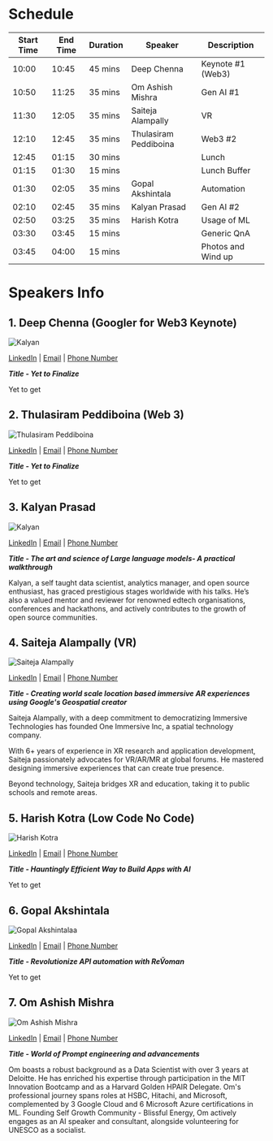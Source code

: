 # Schedule

| Start Time | End Time | Duration | Speaker               | Description        |
| ---------- | -------- | -------- | --------------------- | ------------------ |
| 10:00      | 10:45    | 45 mins  | Deep Chenna           | Keynote #1 (Web3)  |
| 10:50      | 11:25    | 35 mins  | Om Ashish Mishra      | Gen AI #1          |
| 11:30      | 12:05    | 35 mins  | Saiteja Alampally     | VR                 |
| 12:10      | 12:45    | 35 mins  | Thulasiram Peddiboina | Web3 #2            |
| 12:45      | 01:15    | 30 mins  |                       | Lunch              |
| 01:15      | 01:30    | 15 mins  |                       | Lunch Buffer       |
| 01:30      | 02:05    | 35 mins  | Gopal Akshintala      | Automation         |
| 02:10      | 02:45    | 35 mins  | Kalyan Prasad         | Gen AI #2          |
| 02:50      | 03:25    | 35 mins  | Harish Kotra          | Usage of ML        |
| 03:30      | 03:45    | 15 mins  |                       | Generic QnA        |
| 03:45      | 04:00    | 15 mins  |                       | Photos and Wind up |

# Speakers Info

## 1. Deep Chenna (Googler for Web3 Keynote)

![Kalyan](Photos/deep.jpeg)

[LinkedIn](https://www.linkedin.com/in/deepchenna) | [Email](mailto:deepchenna@google.com) | [Phone Number]()

**_Title - Yet to Finalize_**

Yet to get

## 2. Thulasiram Peddiboina (Web 3)

![Thulasiram Peddiboina](Photos/Thulasiram.jpeg)

[LinkedIn](https://www.linkedin.com/in/thulasiram-peddiboina) | [Email](mailto:thulasirampeddiboina@gmail.com) | [Phone Number]()

**_Title - Yet to Finalize_**

Yet to get

## 3. Kalyan Prasad

![Kalyan](Photos/kalyan.jpeg)

[LinkedIn](https://www.linkedin.com/in/kalyan-prasad-3a647b22) | [Email]() | [Phone Number]()

**_Title - The art and science of Large language models- A practical walkthrough_**

Kalyan, a self taught data scientist, analytics manager, and open source enthusiast, has graced prestigious stages worldwide with his talks. He’s also a valued mentor and reviewer for renowned edtech organisations, conferences and hackathons, and actively contributes to the growth of open source communities.

## 4. Saiteja Alampally (VR)

![Saiteja Alampally](Photos/saiteja_alampally.jpg)

[LinkedIn](https://www.linkedin.com/in/saiteja-alampally) | [Email](mailto:Saiteja@oneimmersive.us) | [Phone Number](tel:+917660880889)

**_Title - Creating world scale location based immersive AR experiences using Google's Geospatial creator_**

Saiteja Alampally, with a deep commitment to democratizing Immersive Technologies has founded One Immersive Inc, a spatial technology company.

With 6+ years of experience in XR research and application development, Saiteja passionately advocates for VR/AR/MR at global forums. He mastered designing immersive experiences that can create true presence.

Beyond technology, Saiteja bridges XR and education, taking it to public schools and remote areas.

## 5. Harish Kotra (Low Code No Code)

![Harish Kotra](Photos/harish.png)

[LinkedIn](https://www.linkedin.com/in/harishkotra/) | [Email](mailto:harish@fests.info) | [Phone Number](tel:+919618035273)

**_Title - Hauntingly Efficient Way to Build Apps with AI_**

Yet to get

## 6. Gopal Akshintala

![Gopal Akshintalaa](Photos/gopal.jpeg)

[LinkedIn](https://www.linkedin.com/in/gopal-s-akshintala) | [Email](mailto:gopalakshintala@gmail.com) | [Phone Number](tel:+919483994883)

**_Title - Revolutionize API automation with ReṼoman_**

Yet to get

## 7. Om Ashish Mishra

![Om Ashish Mishra](Photos/om.jpeg)

[LinkedIn](https://www.linkedin.com/in/om-ashish-mishra) | [Email](mailto:omashish100@gmail.com) | [Phone Number](tel:+919994479767)

**_Title - World of Prompt engineering and advancements_**

Om boasts a robust background as a Data Scientist with over 3 years at Deloitte. He has enriched his expertise through participation in the MIT Innovation Bootcamp and as a Harvard Golden HPAIR Delegate. Om's professional journey spans roles at HSBC, Hitachi, and Microsoft, complemented by 3 Google Cloud and 6 Microsoft Azure certifications in ML. Founding Self Growth Community - Blissful Energy, Om actively engages as an AI speaker and consultant, alongside volunteering for UNESCO as a socialist.
